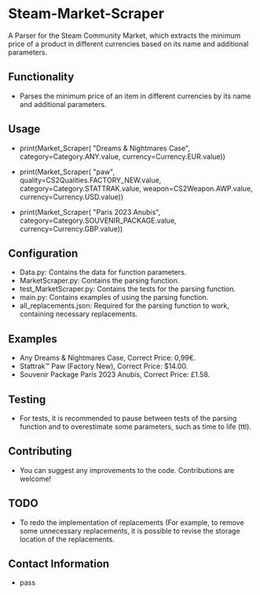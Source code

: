 # Steam-Market-Scraper
A Parser for the Steam Community Market, which extracts the minimum price of a product in different currencies based on its name and additional parameters.

## Functionality

- Parses the minimum price of an item in different currencies by its name and additional parameters.

## Usage
- print(Market_Scraper(
      "Dreams & Nightmares Case",
      category=Category.ANY.value,
      currency=Currency.EUR.value))

- print(Market_Scraper(
      "paw",
      quality=CS2Qualities.FACTORY_NEW.value,
      category=Category.STATTRAK.value,
      weapon=CS2Weapon.AWP.value,
      currency=Currency.USD.value))

- print(Market_Scraper(
      "Paris 2023 Anubis",
      category=Category.SOUVENIR_PACKAGE.value,
      currency=Currency.GBP.value))

## Configuration

- Data.py: Contains the data for function parameters.
- MarketScraper.py: Contains the parsing function.
- test_MarketScraper.py: Contains the tests for the parsing function.
- main.py: Contains examples of using the parsing function.
- all_replacements.json: Required for the parsing function to work, containing necessary replacements.

## Examples

- Any Dreams & Nightmares Case, Correct Price: 0,99€.
- Stattrak™ Paw (Factory New), Correct Price: $14.00.
- Souvenir Package Paris 2023 Anubis, Correct Price: £1.58.

## Testing

- For tests, it is recommended to pause between tests of the parsing function and to overestimate some parameters, such as time to life (ttl).

## Contributing

- You can suggest any improvements to the code. Contributions are welcome!

## TODO
- To redo the implementation of replacements (For example, to remove some unnecessary replacements, it is possible to revise the storage location of the replacements.

## Contact Information

- pass




  
